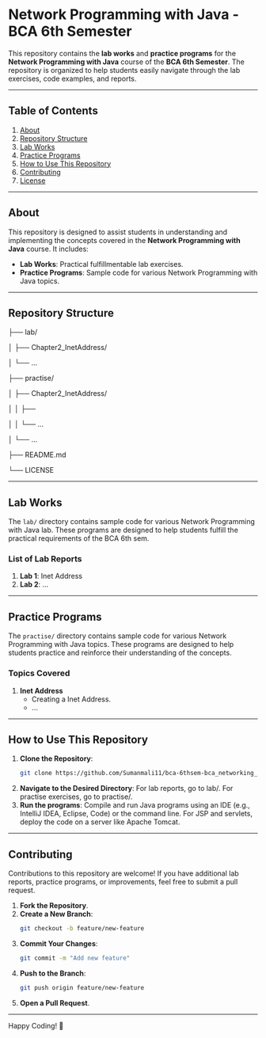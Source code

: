 # Network Programming with Java - BCA 6th Semester

This repository contains the **lab works** and **practice programs** for the **Network Programming with Java** course of the **BCA 6th Semester**. The repository is organized to help students easily navigate through the lab exercises, code examples, and reports.

---

## Table of Contents

1. [About](#about)
2. [Repository Structure](#repository-structure)
3. [Lab Works](#lab)
4. [Practice Programs](#practice)
5. [How to Use This Repository](#how-to-use-this-repository)
6. [Contributing](#contributing)
7. [License](#license)

---

## About

This repository is designed to assist students in understanding and implementing the concepts covered in the **Network Programming with Java** course. It includes:

- **Lab Works**: Practical fulfillmentable lab exercises.
- **Practice Programs**: Sample code for various Network Programming with Java topics.

---

## Repository Structure

├── lab/

│ ├── Chapter2_InetAddress/

│ └── ...

├── practise/

│ ├── Chapter2_InetAddress/

│ │ ├── 

│ │ └── ...

│ └── ...

├── README.md

└── LICENSE

---

## Lab Works

The `lab/` directory contains sample code for various Network Programming with Java lab. These programs are designed to help students fulfill the practical requirements of the BCA 6th sem.

### List of Lab Reports
1. **Lab 1**: Inet Address
2. **Lab 2**: ...

---

## Practice Programs

The `practise/` directory contains sample code for various Network Programming with Java topics. These programs are designed to help students practice and reinforce their understanding of the concepts.

### Topics Covered
1. **Inet Address**
   - Creating a Inet Address.
   - ...

---

## How to Use This Repository

1. **Clone the Repository**:
    ```bash
   git clone https://github.com/Sumanmali11/bca-6thsem-bca_networking_lab
2. **Navigate to the Desired Directory**:
   For lab reports, go to lab/.
   For practise exercises, go to practise/.
3. **Run the programs**:
   Compile and run Java programs using an IDE (e.g., IntelliJ IDEA, Eclipse, Code) or the command line.
   For JSP and servlets, deploy the code on a server like Apache Tomcat.

---

## Contributing

Contributions to this repository are welcome! If you have additional lab reports, practice programs, or improvements, feel free to submit a pull request.

1. **Fork the Repository**.
2. **Create a New Branch**:
    ```bash
    git checkout -b feature/new-feature
3. **Commit Your Changes**:
    ```bash
    git commit -m "Add new feature"
4. **Push to the Branch**:
    ```bash
    git push origin feature/new-feature
5. **Open a Pull Request**.

---

Happy Coding! 🚀